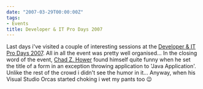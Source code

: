 ```yaml
---
date: "2007-03-29T00:00:00Z"
tags:
- Events
title: Developer & IT Pro Days 2007
---
```

Last days i've visited a couple of interesting sessions at the [Developer & IT Pro Days 2007](http://www.microsoft.com/belux/devitprodays/). All in all the event was pretty well organised... In the closing word of the event, [Chad Z. Hower](http://blogs.msdn.com/czhower/) found himself quite funny when he set the title of a form in an exception throwing application to 'Java Application'. Unlike the rest of the crowd i didn't see the humor in it... Anyway, when his Visual Studio Orcas started choking i wet my pants too 😉
